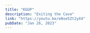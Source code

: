 ```yaml
---
title: "KGUP"
description: "Exiting the Cave"
link: "https://youtu.be/eNse5Zt2yX4"
pubDate: "Jan 26, 2023"
---
```

